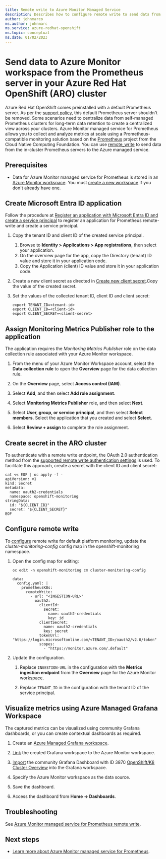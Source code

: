 ```yaml
---
title: Remote write to Azure Monitor Managed Service
description: Describes how to configure remote write to send data from the default Prometheus server running in your ARO cluster.
author: johnmarco
ms.author: johnmarc
ms.service: azure-redhat-openshift
ms.topic: conceptual
ms.date: 01/02/2023
---
```

# Send data to Azure Monitor workspace from the Prometheus server in your Azure Red Hat OpenShift (ARO) cluster

Azure Red Hat OpenShift comes preinstalled with a default Prometheus server. As per the [support policy](support-policies-v4.md), this default Prometheus server shouldn't be removed. Some scenarios need to centralize data from self-managed Prometheus clusters for long-term data retention to create a centralized view across your clusters. Azure Monitor managed service for Prometheus allows you to collect and analyze metrics at scale using a Prometheus-compatible monitoring solution based on the [Prometheus](https://aka.ms/azureprometheus-promio) project from the Cloud Native Computing Foundation. You can use [remote_write](https://prometheus.io/docs/operating/integrations/#remote-endpoints-and-storage) to send data from the in-cluster Prometheus servers to the Azure managed service.

## Prerequisites
- Data for Azure Monitor managed service for Prometheus is stored in an [Azure Monitor workspace](../azure-monitor/essentials/azure-monitor-workspace-overview.md). You must [create a new workspace](../azure-monitor/essentials/azure-monitor-workspace-manage.md#create-an-azure-monitor-workspace) if you don't already have one.

## Create Microsoft Entra ID application
Follow the procedure at [Register an application with Microsoft Entra ID and create a service principal](../active-directory/develop/howto-create-service-principal-portal.md#register-an-application-with-azure-ad-and-create-a-service-principal) to register an application for Prometheus remote-write and create a service principal.

1. Copy the tenant ID and client ID of the created service principal.
    1. Browse to **Identity > Applications > App registrations**, then select your application.
    1. On the overview page for the app, copy the Directory (tenant) ID value and store it in your application code.
    1. Copy the Application (client) ID value and store it in your application code.
    
1. Create a new client secret as directed in [Create new client secret](../active-directory/develop/howto-create-service-principal-portal.md#option-3-create-a-new-client-secret).Copy the value of the created secret.

1. Set the values of the collected tenant ID, client ID and client secret:

    ```
    export TENANT_ID=<tenant-id>
    export CLIENT_ID=<client-id>
    export CLIENT_SECRET=<client-secret>
    ```
    
## Assign Monitoring Metrics Publisher role to the application

The application requires the *Monitoring Metrics Publisher* role on the data collection rule associated with your Azure Monitor workspace.

1. From the menu of your Azure Monitor Workspace account, select the **Data collection rule** to open the **Overview** page for the data collection rule.

2. On the **Overview** page, select **Access control (IAM)**.

3. Select **Add**, and then select **Add role assignment**.

4. Select **Monitoring Metrics Publisher** role, and then select **Next**.

5. Select **User, group, or service principal**, and then select **Select members**. Select the application that you created and select **Select**.

6. Select **Review + assign** to complete the role assignment.

## Create secret in the ARO cluster

To authenticate with a remote write endpoint, the OAuth 2.0 authentication method from the [supported remote write authentication settings](https://docs.openshift.com/container-platform/4.11/monitoring/configuring-the-monitoring-stack.html#supported_remote_write_authentication_settings_configuring-the-monitoring-stack) is used. To facilitate this approach, create a secret with the client ID and client secret:

```
cat << EOF | oc apply -f -
apiVersion: v1
kind: Secret
metadata:
  name: oauth2-credentials
  namespace: openshift-monitoring
stringData:
  id: "${CLIENT_ID}"
  secret: "${CLIENT_SECRET}"
EOF
```
  
## Configure remote write

To [configure](https://docs.openshift.com/container-platform/4.11/monitoring/configuring-the-monitoring-stack.html#configuring_remote_write_storage_configuring-the-monitoring-stack) remote write for default platform monitoring, update the *cluster-monitoring-config* config map in the openshift-monitoring namespace.

1. Open the config map for editing:

    ```
    oc edit -n openshift-monitoring cm cluster-monitoring-config
    ```
    
    ```
    data:
      config.yaml: |
        prometheusK8s:
          remoteWrite:
            - url: "<INGESTION-URL>"
              oauth2:
                clientId:
                  secret:
                    name: oauth2-credentials
                    key: id
                clientSecret:
                  name: oauth2-credentials
                  key: secret
                tokenUrl: "https://login.microsoftonline.com/<TENANT_ID>/oauth2/v2.0/token"
                scopes:
                  - "https://monitor.azure.com/.default"
    ```
    
1. Update the configuration.

    1. Replace `INGESTION-URL` in the configuration with the **Metrics ingestion endpoint** from the **Overview** page for the Azure Monitor workspace.
    
    1. Replace `TENANT_ID` in the configuration with the tenant ID of the service principal.


## Visualize metrics using Azure Managed Grafana Workspace

The captured metrics can be visualized using community Grafana dashboards, or you can create contextual dashboards as required.

1. Create an [Azure Managed Grafana workspace](../managed-grafana/quickstart-managed-grafana-portal.md).

1. [Link](../azure-monitor/essentials/azure-monitor-workspace-manage.md?tabs=azure-portal#link-a-grafana-workspace) the created Grafana workspace to the Azure Monitor workspace.

1. [Import](../managed-grafana/how-to-create-dashboard.md?tabs=azure-portal#import-a-grafana-dashboard) the community Grafana Dashboard with ID 3870 [OpenShift/K8 Cluster Overview](https://grafana.com/grafana/dashboards/3870-openshift-k8-cluster-overview/) into the Grafana workspace.

1. Specify the Azure Monitor workspace as the data source.

1. Save the dashboard.

1. Access the dashboard from **Home -> Dashboards**. 

## Troubleshooting

See [Azure Monitor managed service for Prometheus remote write](../azure-monitor/containers/prometheus-remote-write.md#hitting-your-ingestion-quota-limit).

## Next steps

- [Learn more about Azure Monitor managed service for Prometheus](../azure-monitor/essentials/prometheus-metrics-overview.md).
